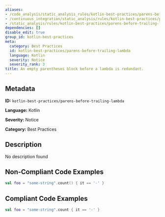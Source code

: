 ```yaml
---
aliases:
- /code_analysis/static_analysis_rules/kotlin-best-practices/parens-before-trailing-lambda
- /continuous_integration/static_analysis/rules/kotlin-best-practices/parens-before-trailing-lambda
- /static_analysis/rules/kotlin-best-practices/parens-before-trailing-lambda
dependencies: []
disable_edit: true
group_id: kotlin-best-practices
meta:
  category: Best Practices
  id: kotlin-best-practices/parens-before-trailing-lambda
  language: Kotlin
  severity: Notice
  severity_rank: 3
title: An empty parentheses block before a lambda is redundant.
---
```

<!--  SOURCED FROM https://github.com/DataDog/datadog-static-analyzer-rule-docs -->


## Metadata
**ID:** `kotlin-best-practices/parens-before-trailing-lambda`

**Language:** Kotlin

**Severity:** Notice

**Category:** Best Practices

## Description
No description found

## Non-Compliant Code Examples
```kotlin
val foo = "some-string".count() { it == '-' }
```

## Compliant Code Examples
```kotlin
val foo = "some-string".count { it == '-' }
```
